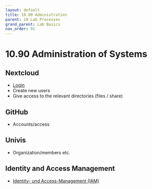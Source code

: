 ```yaml
---
layout: default
title: 10.90 Administration
parent: 10 Lab Processes
grand_parent: Lab Basics
nav_order: 91
---
```


# 10.90 Administration of Systems

## Nextcloud

- [Login](https://nc-2272638881871040784.nextcloud-ionos.com)
- Create new users
- Give access to the relevant directories (files / share)

## GitHub

- Accounts/access

## Univis

- Organization/members etc.

## Identity and Access Management

- [Identity- und Access-Management (IAM)](https://iam.uni-bamberg.de)
